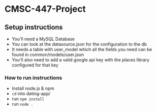 # CMSC-447-Project


## Setup instructions
* You'll need a MySQL Database
* You can look at the datasource.json for the configuration to the db
* It needs a table with user_model which all the fields you need can be found in common/models/user.json
* You'll also need to add a valid google api key with the places library configured for that key

### How to run instructions
* Install node.js & npm
* ```cd``` into dating-app/
* run ``` npm install ```
* run ``` node . ```
